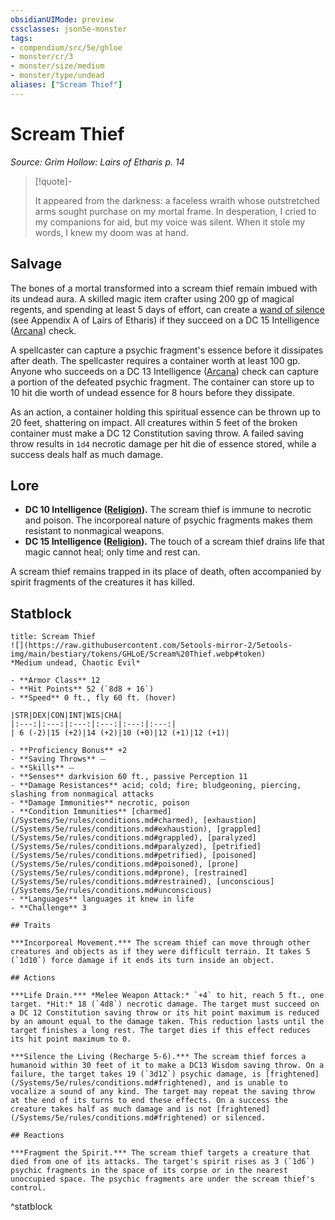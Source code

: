```yaml
---
obsidianUIMode: preview
cssclasses: json5e-monster
tags:
- compendium/src/5e/ghloe
- monster/cr/3
- monster/size/medium
- monster/type/undead
aliases: ["Scream Thief"]
---
```

# Scream Thief
*Source: Grim Hollow: Lairs of Etharis p. 14*  

> [!quote]-  
> 
> It appeared from the darkness: a faceless wraith whose outstretched arms sought purchase on my mortal frame. In desperation, I cried to my companions for aid, but my voice was silent. When it stole my words, I knew my doom was at hand.

## Salvage

The bones of a mortal transformed into a scream thief remain imbued with its undead aura. A skilled magic item crafter using 200 gp of magical regents, and spending at least 5 days of effort, can create a [wand of silence](/Systems/5e/items/wand-of-silence-ghloe.md) (see Appendix A of Lairs of Etharis) if they succeed on a DC 15 Intelligence ([Arcana](/Systems/5e/rules/skills.md#Arcana)) check.

A spellcaster can capture a psychic fragment's essence before it dissipates after death. The spellcaster requires a container worth at least 100 gp. Anyone who succeeds on a DC 13 Intelligence ([Arcana](/Systems/5e/rules/skills.md#Arcana)) check can capture a portion of the defeated psychic fragment. The container can store up to 10 hit die worth of undead essence for 8 hours before they dissipate.

As an action, a container holding this spiritual essence can be thrown up to 20 feet, shattering on impact. All creatures within 5 feet of the broken container must make a DC 12 Constitution saving throw. A failed saving throw results in `1d4` necrotic damage per hit die of essence stored, while a success deals half as much damage.

## Lore

- **DC 10 Intelligence ([Religion](/Systems/5e/rules/skills.md#Religion)).** The scream thief is immune to necrotic and poison. The incorporeal nature of psychic fragments makes them resistant to nonmagical weapons.  
- **DC 15 Intelligence ([Religion](/Systems/5e/rules/skills.md#Religion)).** The touch of a scream thief drains life that magic cannot heal; only time and rest can.  

A scream thief remains trapped in its place of death, often accompanied by spirit fragments of the creatures it has killed.

## Statblock

```ad-statblock
title: Scream Thief
![](https://raw.githubusercontent.com/5etools-mirror-2/5etools-img/main/bestiary/tokens/GHLoE/Scream%20Thief.webp#token)
*Medium undead, Chaotic Evil*

- **Armor Class** 12
- **Hit Points** 52 (`8d8 + 16`)
- **Speed** 0 ft., fly 60 ft. (hover)

|STR|DEX|CON|INT|WIS|CHA|
|:---:|:---:|:---:|:---:|:---:|:---:|
| 6 (-2)|15 (+2)|14 (+2)|10 (+0)|12 (+1)|12 (+1)|

- **Proficiency Bonus** +2
- **Saving Throws** ⏤
- **Skills** ⏤
- **Senses** darkvision 60 ft., passive Perception 11
- **Damage Resistances** acid; cold; fire; bludgeoning, piercing, slashing from nonmagical attacks
- **Damage Immunities** necrotic, poison
- **Condition Immunities** [charmed](/Systems/5e/rules/conditions.md#charmed), [exhaustion](/Systems/5e/rules/conditions.md#exhaustion), [grappled](/Systems/5e/rules/conditions.md#grappled), [paralyzed](/Systems/5e/rules/conditions.md#paralyzed), [petrified](/Systems/5e/rules/conditions.md#petrified), [poisoned](/Systems/5e/rules/conditions.md#poisoned), [prone](/Systems/5e/rules/conditions.md#prone), [restrained](/Systems/5e/rules/conditions.md#restrained), [unconscious](/Systems/5e/rules/conditions.md#unconscious)
- **Languages** languages it knew in life
- **Challenge** 3

## Traits

***Incorporeal Movement.*** The scream thief can move through other creatures and objects as if they were difficult terrain. It takes 5 (`1d10`) force damage if it ends its turn inside an object.

## Actions

***Life Drain.*** *Melee Weapon Attack:* `+4` to hit, reach 5 ft., one target. *Hit:* 18 (`4d8`) necrotic damage. The target must succeed on a DC 12 Constitution saving throw or its hit point maximum is reduced by an amount equal to the damage taken. This reduction lasts until the target finishes a long rest. The target dies if this effect reduces its hit point maximum to 0.

***Silence the Living (Recharge 5-6).*** The scream thief forces a humanoid within 30 feet of it to make a DC13 Wisdom saving throw. On a failure, the target takes 19 (`3d12`) psychic damage, is [frightened](/Systems/5e/rules/conditions.md#frightened), and is unable to vocalize a sound of any kind. The target may repeat the saving throw at the end of its turns to end these effects. On a success the creature takes half as much damage and is not [frightened](/Systems/5e/rules/conditions.md#frightened) or silenced.

## Reactions

***Fragment the Spirit.*** The scream thief targets a creature that died from one of its attacks. The target's spirit rises as 3 (`1d6`) psychic fragments in the space of its corpse or in the nearest unoccupied space. The psychic fragments are under the scream thief's control.
```
^statblock